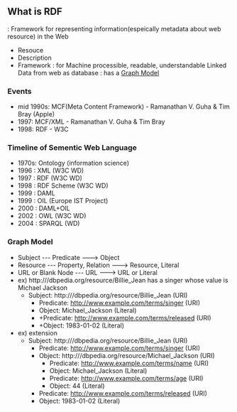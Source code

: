 ## What is RDF
: Framework for representing information(espeically metadata about web resource) in the Web
- Resouce
- Description
- Framework
: for Machine processible, readable, understandable Linked Data from web as database
: has a [Graph Model](#graph-model)

### Events
- mid 1990s: MCF(Meta Content Framework) - Ramanathan V. Guha & Tim Bray
(Apple)
- 1997: MCF/XML - Ramanathan V. Guha & Tim Bray
- 1998: RDF - W3C

### Timeline of Sementic Web Language
- 1970s: Ontology (information science)
- 1996 : XML (W3C WD)
- 1997 : RDF (W3C WD)
- 1998 : RDF Scheme (W3C WD)
- 1999 : DAML
- 1999 : OIL (Europe IST Project)
- 2000 : DAML+OIL
- 2002 : OWL (W3C WD)
- 2004 : SPARQL (WD)

### Graph Model
- Subject --- Predicate ---> Object
- Resource --- Property, Relation ---> Resource, Literal
- URL or Blank Node --- URL ---> URL or Literal
- ex) http:///dbpedia.org/resource/Billie_Jean has a singer whose value is Michael Jackson
  - Subject: http:///dbpedia.org/resource/Billie_Jean (URI)
    - Predicate: http://www.example.com/terms/singer (URI)
    - Object: Michael_Jackson (Literal)
    - +Predicate: http://www.example.com/terms/released (URI)
    - +Object: 1983-01-02 (Literal)
- ex) extension
  - Subject: http:///dbpedia.org/resource/Billie_Jean (URI)
    - Predicate: http://www.example.com/terms/singer (URI)
    - Object: http:///dbpedia.org/resource/Michael_Jackson (URI)
      - Predicate: http://www.example.com/terms/name (URI)
      - Object: Michael_Jackson (Literal)
      - Predicate: http://www.example.com/terms/age (URI)
      - Object: 44 (Literal)
    - Predicate: http://www.example.com/terms/released (URI)
    - Object: 1983-01-02 (Literal)
  
